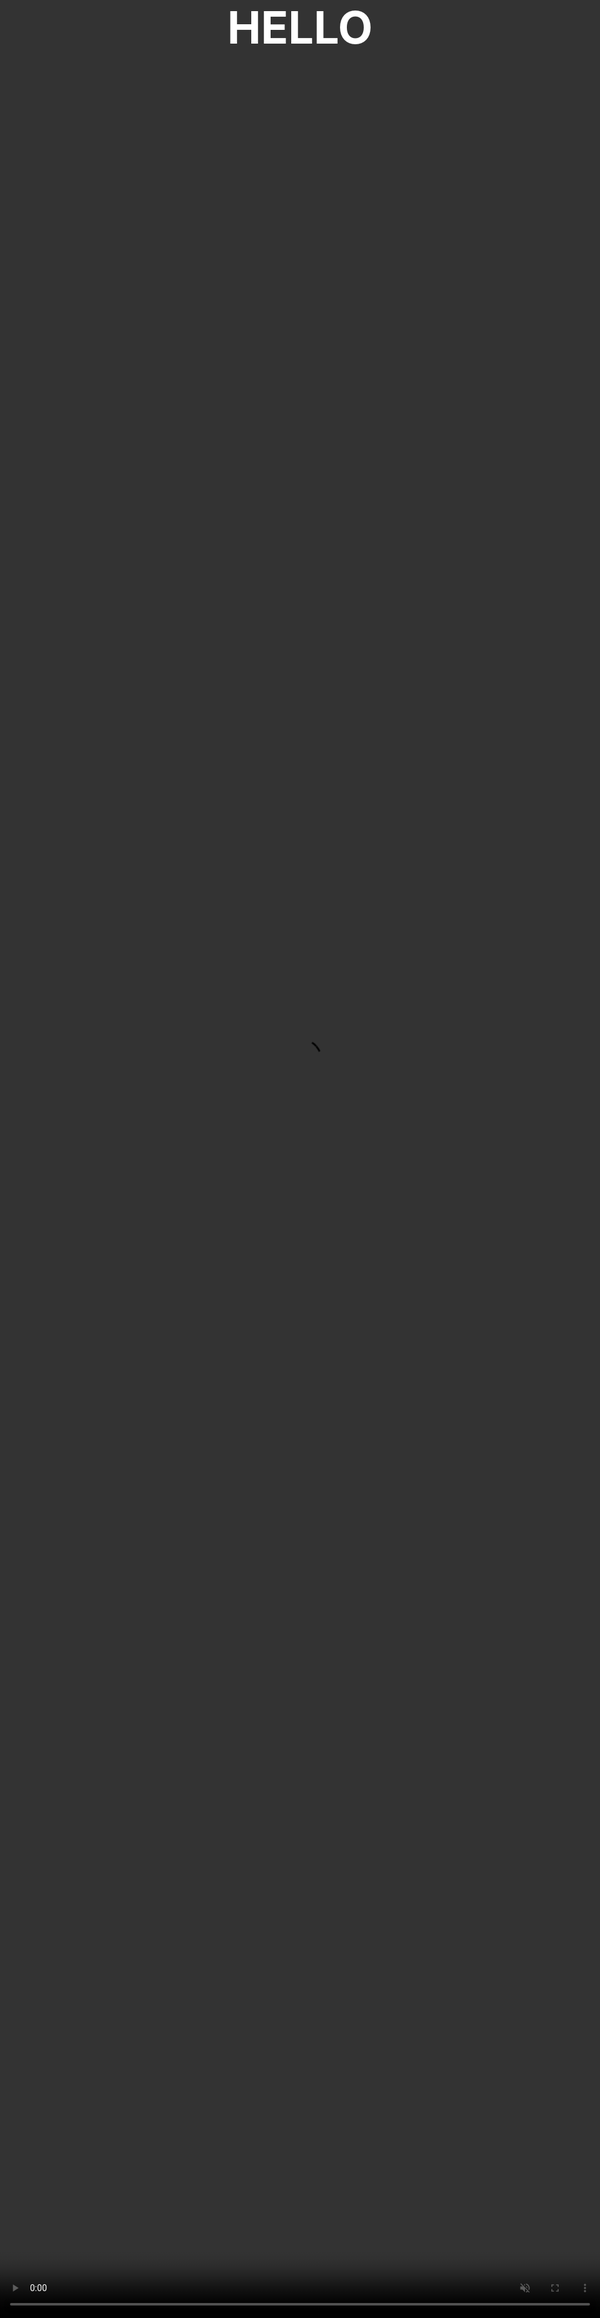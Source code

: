 ```yaml
---
date: "2019-11-29 12:45:07"
layout: post
title: video
description: 그냥 테스툥
image: /images/index/kitchen_design01.png
category: tips
tags:
  - jjong
author: JJong
paginate: false
---
```


이것은 무엇이오 웹에서 입력가능하옹? 뭐짐 이제되

<style>
  body{
    background: black;
  }
  .banner{
    width: auto;
    height: auto;
    overflow: hidden;
    display: flex;
    justify-content: center;
    align-items: center;
  }
  .banner video{
    position: absolute;
    top: 0;
    left: 0;
    object-fit: cover;
    width: 100%;
    height: 100%;
    pointer-events: none;
  }
  .banner .content{
    position: relative;
    z-index: 1;
    max-width : 1000px;
    margin: 0 auto;
    text-align: center;
  }
  .banner .content h1{
    margin: 0;
    padding: 0;
    font-size: 4.5rem;
    text-transform: uppercase;
    color: #fff;
  }
</style>

<div class="banner">
  <video autoplay muted loop>
    <source src="https://d2xch9q88t25k4.cloudfront.net/main-page-media/PC/mannacea.mp4" type="video/mp4">
  </video>
  <div class="content">
    <h1>Hello</h1>
  </div>
</div>

<iframe src="http://www.imjjong.woobi.co.kr/canvas/collision/index.html" frameborder="0" width="auto" height="400">hello</iframe>

<iframe src="http://imjjong.woobi.co.kr/transition/transition_1.html" frameborder="0" width="auto" height="400">hello</iframe>
